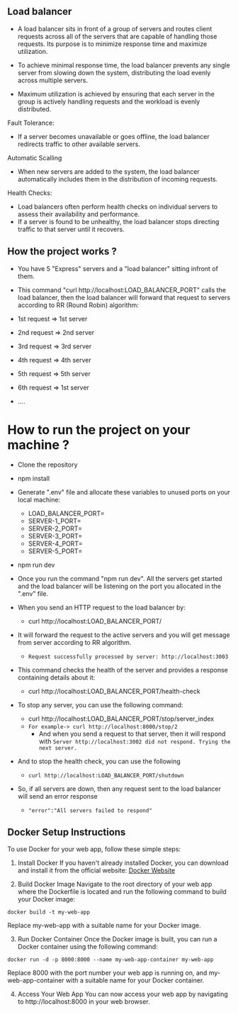 ## Load balancer 

- A load balancer sits in front of a group of servers and routes client requests across all of the servers that are capable of handling those requests. Its purpose is to minimize response time and maximize utilization.

- To achieve minimal response time, the load balancer prevents any single server from slowing down the system, distributing the load evenly across multiple servers.
- Maximum utilization is achieved by ensuring that each server in the group is actively handling requests and the workload is evenly distributed.

Fault Tolerance:
- If a server becomes unavailable or goes offline, the load balancer redirects traffic to other available servers.

Automatic Scalling
- When new servers are added to the system, the load balancer automatically includes them in the distribution of incoming requests.

Health Checks:
- Load balancers often perform health checks on individual servers to assess their availability and performance.
- If a server is found to be unhealthy, the load balancer stops directing traffic to that server until it recovers.

<h2> How the project works  ?</h2> 

-   You have 5 "Express" servers and a "load balancer" sitting infront of them. <br />

-   This command "curl http://localhost:LOAD_BALANCER_PORT" calls the load balancer, then the load balancer will forward that request to servers according to RR (Round Robin) algorithm: <br/>

-   1st request => 1st server <br/>
-   2nd request => 2nd server <br/>
-   3rd request => 3rd server <br/> 
-   4th request => 4th server <br/>
-   5th request => 5th server <br/>
-   6th request => 1st server <br/>
- ....

<h1>How to run the project on your machine ?</h1>

-   Clone the repository
-   npm install 
-   Generate ".env" file and allocate these variables to unused ports on your local machine: <br />
    - LOAD_BALANCER_PORT=
    - SERVER-1_PORT=
    - SERVER-2_PORT=
    - SERVER-3_PORT=
    - SERVER-4_PORT=
    - SERVER-5_PORT=
-   npm run dev


- Once you run  the command "npm run dev". All the servers get started and the load balancer will be listening on the port you allocated in the ".env" file.
- When you send an HTTP request to the load balancer by: <br />
    - curl http://localhost:LOAD_BALANCER_PORT/<br />

- It will forward the request to the active servers and you will get message from server according to RR algorithm.
    - ```Request successfully processed by server: http://localhost:3003 ```

- This command checks the health of the server and provides a response containing details about it:<br />
    - curl http://localhost:LOAD_BALANCER_PORT/health-check <br />

- To stop any server, you can use the following command:
    - curl http://localhost:LOAD_BALANCER_PORT/stop/server_index
    - ```For example-> curl http://localhost:8000/stop/2 ```
        - And when you send a request to that server, then it will respond with `Server http://localhost:3002 did not respond. Trying the next server.`

- And to stop the health check, you can use the following
    - ``` curl http://localhost:LOAD_BALANCER_PORT/shutdown ```

- So, if all servers are down, then any request sent to the load balancer will send an error response
    - ``` "error":"All servers failed to respond" ```


## Docker Setup Instructions

To use Docker for your web app, follow these simple steps:

1. Install Docker
If you haven't already installed Docker, you can download and install it from the official website: [Docker Website](https://docs.docker.com/get-docker/)

2. Build Docker Image
Navigate to the root directory of your web app where the Dockerfile is located and run the following command to build your Docker image:

```
docker build -t my-web-app 
```
Replace my-web-app with a suitable name for your Docker image.

3. Run Docker Container
Once the Docker image is built, you can run a Docker container using the following command:
```
docker run -d -p 8000:8000 --name my-web-app-container my-web-app
```
Replace 8000 with the port number your web app is running on, and my-web-app-container with a suitable name for your Docker container.

4. Access Your Web App
You can now access your web app by navigating to http://localhost:8000 in your web browser.